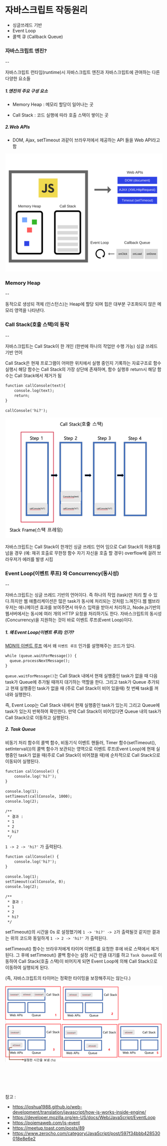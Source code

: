 # 자바스크립트 작동원리

- 싱글쓰레드 기반
- Event Loop
- 콜백 큐 (Callback Queue)

### 자바스크립트 엔진?
--

자바스크립트 런타임(runtime)시 자바스크립트 엔진과 자바스크립트에 관여하는 다른 다양한 요소들

##### 1.엔진의 주요 구성 요소

- Memory Heap : 메모리 할당이 일어나는 곳

- Call Stack : 코드 실행에 따라 호출 스택이 쌓이는 곳

##### 2.Web APIs

- DOM, Ajax, setTimeout 과같이 브라우저에서 제공하는 API 들을 Web API라고 함

![Alt text](./img/js-engine.png)

### Memory Heap
--

동적으로 생성되 객체 (인스턴스)는 Heap에 할당 되며 힙은 대부분 구조화되지 않은 메모리 영역을 나타낸다.


### Call Stack(호출 스택)의 동작
--

자바스크립트는 Call Stack이 한 개인 (한번에 하나의 작업만 수행 가능) 싱글 쓰레드 기반 언어

Call Stack은 현재 프로그램이 어떠한 위치에서 실행 중인지 기록하는 자료구조로
함수 실행시 해당 함수는 Call Stack의 가장 상단에 존재하며, 함수 실행후 return시 
해당 함수는 Call Stack에서 제거가 됨
	
	function callConsole(text){
		console.log(text);
		return;
	}
	
	callConsole('hi?');

![Alt text](./img/callStack.png)


자바스크립트는 Call Stack이 한개인 싱글 쓰레드 언어 임으로 Call Stack의 허용치를 넘을 경우
(예: 재귀 호출로 무한정 함수 자기 자신을 호출 할 경우) overflow에 걸려 브라우저가 에러를 발생 시킴


### Event Loop(이벤트 루프) 와 Concurrency(동시성)
--

자바스크립트는 싱글 쓰레드 기반의 언어이다. 즉 하나의 작업 (task)만 처리 할 수 있다.하지만 웹 애플리케이션은 많은 task가 동시에 처리되는 것처럼 느껴진다.웹 웹브라우저는 애니메이션 효과를 보여주면서 마우스 입력을 받아서 처리하고, Node.js기반의 웹서버에서는 동시에 여러 개의 HTTP 요청을 처리하기도 한다. 자바스크립트의 동시성(Concurrency)을 지원하는 것이 바로 이벤트 루프(Event Loop)이다.

##### 1. 왜 Event Loop(이벤트 루프) 인가?

[MDN의 이벤트 루프](https://developer.mozilla.org/en-US/docs/Web/JavaScript/EventLoop) 에서 왜 `이벤트 루프` 인가를 설명해주는 코드가 있다.


	while (queue.waitForMessage()) {
	  queue.processNextMessage();
	}

`queue.waitForMessage()`는 Call Stack 내에서 현재 실행중인 task가 없을 때 다음 task가 Queue에 추가될 때까지 대기하는 역할을 한다. 그리고 task가 Queue 추가되고 현재 실행중인 task가 없을 때 (주로 Call Stack이 비어 있을때) 첫 번째 task를 꺼내와 실행한다.

즉, Event Loop는 Call Stack 내에서 현재 실행중인 task가 있는지 그리고 Queue에 task가 있는지 반복하여 확인한다. 만약 Call Stack이 비어있다면 Queue 내의 task가 Call Stack으로 이동하고 실행된다.

##### 2. Task Queue

비동기 처리 함수의 콜백 함수, 비동기식 이벤트 핸들러, Timer 함수(setTimeout(), setInterval())의 콜백 함수가 보관되는 영역으로 이벤트 루프(Event Loop)에 현재 실행중인 task가 없을 때(주로 Call Stack이 비어졌을 때)에 순차적으로 Call Stack으로 이동되어 실행된다.


	function callConsole() {
		console.log('hi?');
	}
	
	console.log(1);
	setTimeout(callConsole, 1000);
	console.log(2);
	
	/**
	 * 결과 :
	 * 1
	 * 2
	 * hi?
	 */

 `1 -> 2 -> 'hi?'` 가 출력된다.


	function callConsole() {
		console.log('hi?');
	}
	
	console.log(1);
	setTimeout(callConsole, 0);
	console.log(2);
	
	/**
	 * 결과 :
	 * 1
	 * 2
	 * hi?
	 */
	 
setTimeout()의 시간을 0s 로 설정했기에 `1 -> 'hi?' -> 2`가 출력될것 같지만 결과는 위의 코드와 동일하게
 `1 -> 2 -> 'hi?'` 가 출력된다.
 
 
setTimeout() 함수는 브라우저에게 타이머 이벤트를 요청한 후에 바로 스택에서 제거된다. 그 후에 setTimeout() 콜백 함수는 설정 시간 만큼 대기를 하고 `Task Queue`로 이동하여 Call Stack(호출 스택)이 비어지게 되면 Event Loop에 의해 Call Stack으로 이동하여 실행되게 된다.

(즉, 자바스크립트의 타이머는 정확한 타이밍을 보장해주지는 않는다.)
 
 ![Alt text](./img/taskQueue.png)
 


<br><br><br><br><br> 
참고 : 

- https://joshua1988.github.io/web-development/translation/javascript/how-js-works-inside-engine/
- https://developer.mozilla.org/en-US/docs/Web/JavaScript/EventLoop
- https://poiemaweb.com/js-event
- https://meetup.toast.com/posts/89
- https://www.zerocho.com/category/JavaScript/post/597f34bbb428530018e8e6e2

